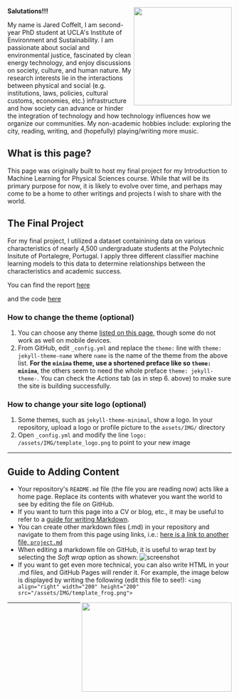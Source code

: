 **Salutations!!!** <img align="right" width="220" height="220" src="/assets/IMG/template_logo.png">

My name is Jared Coffelt, I am second-year PhD student at UCLA's Institute of Environment and Sustainability. I am passionate about social and environmental justice, fascinated by clean energy technology, and enjoy discussions on society, culture, and human nature. My research interests lie in the interactions between physical and social (e.g. institutions, laws, policies, cultural customs, economies, etc.) infrastructure and how society can advance or hinder the integration of technology and how technology influences how we organize our communities. My non-academic hobbies include: exploring the city, reading, writing, and (hopefully) playing/writing more music.

## What is this page?

This page was originally built to host my final project for my Introduction to Machine Learning for Physical Sciences course. While that will be its primary purpose for now, it is likely to evolve over time, and perhaps may come to be a home to other writings and projects I wish to share with the world.

## The Final Project
For my final project, I utilized a dataset containining data on various characteristics of nearly 4,500 undergraduate students at the Polytechnic Insitute of Portalegre, Portugal. I apply three different classifier machine learning models to this data to determine relationships between the characteristics and academic success. 

You can find the report [here](assets/Coffelt_Final_Project_Report.pdf)

and the code [here](https://colab.research.google.com/drive/1EgkMPqkqtLmrOZYlbSGCjYLyC3LXV7y0?usp=sharing)



[1]: /assets/IMG/instr_create.png
[2]: /assets/IMG/instr_import.png
[3]: /assets/IMG/instr_bd.png

### How to change the theme (optional)
1.	You can choose any theme [listed on this page](https://pages.github.com/themes/), though some do not work as well on mobile devices.
2.	From GitHub, edit `_config.yml` and replace the `theme:` line with `theme: jekyll-theme-name` where `name` is the name of the theme from the above list. **For the `minima` theme, use a shortened preface like so `theme: minima`**, the others seem to need the whole preface `theme: jekyll-theme-`. You can check the *Actions* tab (as in step 6. above) to make sure the site is building successfully.

### How to change your site logo (optional)
1. Some themes, such as `jekyll-theme-minimal`, show a logo. In your repository, upload a logo or profile picture to the `assets/IMG/` directory
2. Open `_config.yml` and modify the line `logo: /assets/IMG/template_logo.png` to point to your new image

***

## Guide to Adding Content
* Your repository's `README.md` file (the file you are reading now) acts like a home page. Replace its contents with whatever you want the world to see by editing the file on GitHub.
* If you want to turn this page into a CV or blog, etc., it may be useful to refer to a [guide for writing Markdown](https://www.markdownguide.org/basic-syntax/).
* You can create other markdown files (.md) in your repository and navigate to them from this page using links, i.e.: [here is a link to another file, `project.md`](project.md)
* When editing a markdown file on GitHub, it is useful to wrap text by selecting the *Soft wrap* option as shown: ![screenshot](/assets/IMG/instr_wrap.png)
* If you want to get even more technical, you can also write HTML in your .md files, and GitHub Pages will render it. For example, the image below is displayed by writing the following (edit this file to see!): `<img align="right" width="200" height="200" src="/assets/IMG/template_frog.png">`
<img align="right" width="337" height="200" src="/assets/IMG/template_frog.png"> 

***
